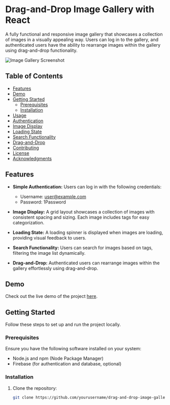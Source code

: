 # Drag-and-Drop Image Gallery with React

A fully functional and responsive image gallery that showcases a collection of images in a visually appealing way. Users can log in to the gallery, and authenticated users have the ability to rearrange images within the gallery using drag-and-drop functionality.

![Image Gallery Screenshot](screenshot.png)

## Table of Contents

- [Features](#features)
- [Demo](#demo)
- [Getting Started](#getting-started)
  - [Prerequisites](#prerequisites)
  - [Installation](#installation)
- [Usage](#usage)
- [Authentication](#authentication)
- [Image Display](#image-display)
- [Loading State](#loading-state)
- [Search Functionality](#search-functionality)
- [Drag-and-Drop](#drag-and-drop)
- [Contributing](#contributing)
- [License](#license)
- [Acknowledgments](#acknowledgments)

## Features

- **Simple Authentication:** Users can log in with the following credentials:
  - Username: user@example.com
  - Password: 1Password

- **Image Display:** A grid layout showcases a collection of images with consistent spacing and sizing. Each image includes tags for easy categorization.

- **Loading State:** A loading spinner is displayed when images are loading, providing visual feedback to users.

- **Search Functionality:** Users can search for images based on tags, filtering the image list dynamically.

- **Drag-and-Drop:** Authenticated users can rearrange images within the gallery effortlessly using drag-and-drop.

## Demo

Check out the live demo of the project [here](#).

## Getting Started

Follow these steps to set up and run the project locally.

### Prerequisites

Ensure you have the following software installed on your system:

- Node.js and npm (Node Package Manager)
- Firebase (for authentication and database, optional)

### Installation

1. Clone the repository:

   ```bash
   git clone https://github.com/yourusername/drag-and-drop-image-gallery.git
